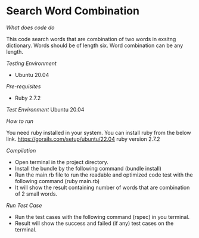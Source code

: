 # Search Word Combination

*What does code do*

This code search words that are combination of two words in exsitng dictionary. Words should be of length six. Word combination can be any length.

*Testing Environment*
- Ubuntu 20.04

*Pre-requisites*
- Ruby 2.7.2

*Test Environment*
Ubuntu 20.04

*How to run*

You need ruby installed in your system. You can install ruby from the below link.
https://gorails.com/setup/ubuntu/22.04
ruby version 2.7.2

*Compilation*

- Open terminal in the project directory.
- Install the bundle by the following command (bundle install)
- Run the main.rb file to run the readable and optimized code test with the following command (ruby main.rb)
- It will show the result containing number of words that are combination of 2 small words.

*Run Test Case*

- Run the test cases with the following command (rspec) in you terminal.
- Result will show the success and failed (if any) test cases on the terminal.
